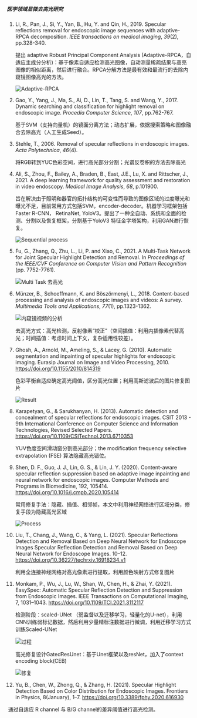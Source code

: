 ##### 医学领域显微去高光研究

1. Li, R., Pan, J., Si, Y., Yan, B., Hu, Y. and Qin, H., 2019. Specular reflections removal for endoscopic image sequences with adaptive-RPCA decomposition. *IEEE transactions on medical imaging*, *39*(2), pp.328-340.

   

   提出 adaptive Robust Principal Component Analysis (Adaptive-RPCA，自适应主成分分析)：基于像素自适应检测高光图像，自动测量稀疏结果与高亮图像的相似距离，然后进行融合。RPCA分解方法是最有效和最流行的去除内窥镜图像高光的方法。

   ![Adaptive-RPCA](Images/Hightlight01.png)

2. Gao, Y., Yang, J., Ma, S., Ai, D., Lin, T., Tang, S. and Wang, Y., 2017. Dynamic searching and classification for highlight removal on endoscopic image. *Procedia Computer Science*, *107*, pp.762-767.

   

   基于SVM（支持向量机）的镜面分离方法；动态扩展，依据搜索策略和图像融合去除高光（人工生成Seed）。

3. Stehle, T., 2006. Removal of specular reflections in endoscopic images. *Acta Polytechnica*, *46*(4).

   

   将RGB转到YUC色彩空间，进行高光部分分割；光谱反卷积的方法去除高光

4. Ali, S., Zhou, F., Bailey, A., Braden, B., East, J.E., Lu, X. and Rittscher, J., 2021. A deep learning framework for quality assessment and restoration in video endoscopy. *Medical Image Analysis*, *68*, p.101900.

   旨在解决由于照明和器官的拓扑结构的可变性而导致的图像区域的过度曝光和曝光不足，目前常用方式包括SVM，encoder-decoder。机器学习框架包括Faster R-CNN， RetinaNet, YoloV3。提出了一种全自动、系统和全面的检测、分割以及恢复框架，分割基于YoloV3 特征金字塔架构，利用GAN进行恢复。

   ![Sequential process](Images/Hightlight02.png)

5. Fu, G., Zhang, Q., Zhu, L., Li, P. and Xiao, C., 2021. A Multi-Task Network for Joint Specular Highlight Detection and Removal. In *Proceedings of the IEEE/CVF Conference on Computer Vision and Pattern Recognition* (pp. 7752-7761).

   ![Multi Task 去高光](Images/Hightlight04.png)

6. Münzer, B., Schoeffmann, K. and Böszörmenyi, L., 2018. Content-based processing and analysis of endoscopic images and videos: A survey. *Multimedia Tools and Applications*, *77*(1), pp.1323-1362.

   ![内窥镜视频的分析](Images/Hightlight05.png)

   去高光方式：高光检测，反射像素“校正”（空间插值：利用内插像素代替高光；时间插值：考虑时间上下文，复杂适用性较差）。

7. Ghosh, A., Arnold, M., Ameling, S., & Lacey, G. (2010). Automatic segmentation and inpainting of specular highlights for endoscopic imaging. Eurasip Journal on Image and Video Processing, 2010. https://doi.org/10.1155/2010/814319

   色彩平衡自适应确定高光阈值，区分高光位置；利用高斯滤波后的图片修复图片

   ![Result](Images/Hightlight06.png)

8. Karapetyan, G., & Sarukhanyan, H. (2013). Automatic detection and concealment of specular reflections for endoscopic images. CSIT 2013 - 9th International Conference on Computer Science and Information Technologies, Revised Selected Papers. https://doi.org/10.1109/CSITechnol.2013.6710353

   YUV色度空间滑动窗分割高光部分；the modification frequency selective extrapolation (FSE) 算法隐藏高光错位。

9. Shen, D. F., Guo, J. J., Lin, G. S., & Lin, J. Y. (2020). Content-aware specular reflection suppression based on adaptive image inpainting and neural network for endoscopic images. Computer Methods and Programs in Biomedicine, 192, 105414. https://doi.org/10.1016/j.cmpb.2020.105414

   常用修复手法：隐藏、插值、相邻帧，本文中利用神经网络进行区域分类，修复手段为隐藏高光区域

   ![Process](Images/Hightlight07.png)

10. Liu, T., Chang, J., Wang, C., & Yang, L. (2021). Specular Reflections Detection and Removal Based on Deep Neural Network for Endoscope Images Specular Reflection Detection and Removal Based on Deep Neural Network for Endoscope Images. 10–12. https://doi.org/10.36227/techrxiv.16918234.v1

    利用全连接神经网络对高光像素进行提取，利用颜色映射方式修复图片

11. Monkam, P., Wu, J., Lu, W., Shan, W., Chen, H., & Zhai, Y. (2021). EasySpec: Automatic Specular Reflection Detection and Suppression from Endoscopic Images. IEEE Transactions on Computational Imaging, 7, 1031–1043. https://doi.org/10.1109/TCI.2021.3112117

    检测阶段：scaled-UNet （弱监督以及迁移学习，轻量化的U-net），利用CNN训练弱标记数据，然后利用少量精标注数据进行微调，利用迁移学习方式训练Scaled-UNet

    ![过程](Images/Hightlight08.png)

    高光修复设计GatedResUnet：基于Unet框架以及resNet，加入了context encoding block(CEB)

    ![修复](Images\HightLight09.png)

12. Yu, B., Chen, W., Zhong, Q., & Zhang, H. (2021). Specular Highlight Detection Based on Color Distribution for Endoscopic Images. Frontiers in Physics, 8(January), 1–7. https://doi.org/10.3389/fphy.2020.616930

​        通过自适应 R channel 与 B/G channel的差异阈值进行高光检测。


